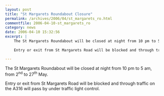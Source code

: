 ```yaml
---
layout: post
title: "St Margarets Roundabout Closure"
permalink: /archives/2006/04/st_margarets_ro.html
commentfile: 2006-04-10-st_margarets_ro
category: news
date: 2006-04-10 15:32:56
excerpt: |
    The St Margarets Roundabout will be closed at night from 10 pm to 5 am, from 2<sup>nd</sup> to 27<sup>th</sup> May. 
    
    Entry or exit from St Margarets Road will be blocked and through traffic on the A316 will pass by under traffic light control.

---
```


The St Margarets Roundabout will be closed at night from 10 pm to 5 am, from 2<sup>nd</sup> to 27<sup>th</sup> May.

Entry or exit from St Margarets Road will be blocked and through traffic on the A316 will pass by under traffic light control.
